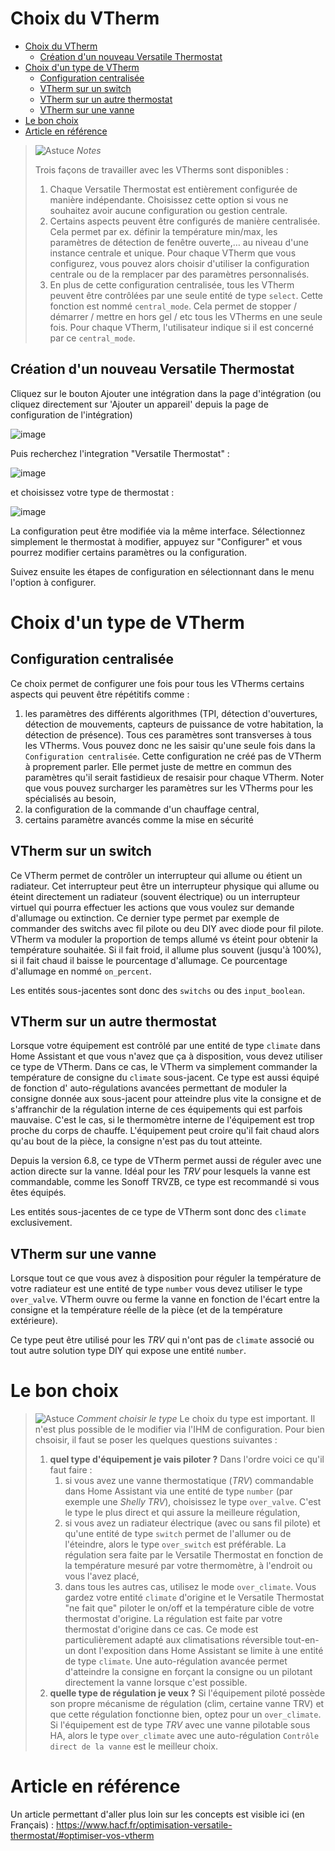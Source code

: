 # Choix du VTherm

- [Choix du VTherm](#choix-du-vtherm)
  - [Création d'un nouveau Versatile Thermostat](#création-dun-nouveau-versatile-thermostat)
- [Choix d'un type de VTherm](#choix-dun-type-de-vtherm)
  - [Configuration centralisée](#configuration-centralisée)
  - [VTherm sur un switch](#vtherm-sur-un-switch)
  - [VTherm sur un autre thermostat](#vtherm-sur-un-autre-thermostat)
  - [VTherm sur une vanne](#vtherm-sur-une-vanne)
- [Le bon choix](#le-bon-choix)
- [Article en référence](#article-en-référence)


> ![Astuce](images/tips.png) _*Notes*_
>
> Trois façons de travailler avec les VTherms sont disponibles :
> 1. Chaque Versatile Thermostat est entièrement configurée de manière indépendante. Choisissez cette option si vous ne souhaitez avoir aucune configuration ou gestion centrale.
> 2. Certains aspects peuvent être configurés de manière centralisée. Cela permet par ex. définir la température min/max, les paramètres de détection de fenêtre ouverte,… au niveau d'une instance centrale et unique. Pour chaque VTherm que vous configurez, vous pouvez alors choisir d'utiliser la configuration centrale ou de la remplacer par des paramètres personnalisés.
> 3. En plus de cette configuration centralisée, tous les VTherm peuvent être contrôlées par une seule entité de type `select`. Cette fonction est nommé `central_mode`. Cela permet de stopper / démarrer / mettre en hors gel / etc tous les VTherms en une seule fois. Pour chaque VTherm, l'utilisateur indique si il est concerné par ce `central_mode`.


## Création d'un nouveau Versatile Thermostat

Cliquez sur le bouton Ajouter une intégration dans la page d'intégration (ou cliquez directement sur 'Ajouter un appareil' depuis la page de configuration de l'intégration)

![image](images/add-an-integration.png)

Puis recherchez l'integration "Versatile Thermostat" :

![image](images/choose-integration.png)

et choisissez votre type de thermostat :

![image](images/config-main0.png)

La configuration peut être modifiée via la même interface. Sélectionnez simplement le thermostat à modifier, appuyez sur "Configurer" et vous pourrez modifier certains paramètres ou la configuration.

Suivez ensuite les étapes de configuration en sélectionnant dans le menu l'option à configurer.

# Choix d'un type de VTherm

## Configuration centralisée
Ce choix permet de configurer une fois pour tous les VTherms certains aspects qui peuvent être répétitifs comme :
1. les paramètres des différents algorithmes (TPI, détection d'ouvertures, détection de mouvements, capteurs de puissance de votre habitation, la détection de présence). Tous ces paramètres sont transverses à tous les VTherms. Vous pouvez donc ne les saisir qu'une seule fois dans la `Configuration centralisée`. Cette configuration ne créé pas de VTherm à proprement parler. Elle permet juste de mettre en commun des paramètres qu'il serait fastidieux de resaisir pour chaque VTherm. Noter que vous pouvez surcharger les paramètres sur les VTherms pour les spécialisés au besoin,
2. la configuration de la commande d'un chauffage central,
3. certains paramètre avancés comme la mise en sécurité

## VTherm sur un switch
Ce VTherm permet de contrôler un interrupteur qui allume ou étient un radiateur. Cet interrupteur peut être un interrupteur physique qui allume ou éteint directement un radiateur (souvent électrique) ou un interrupteur virtuel qui pourra effectuer les actions que vous voulez sur demande d'allumage ou extinction. Ce dernier type permet par exemple de commander des switchs avec fil pilote ou deu DIY avec diode pour fil pilote. VTherm va moduler la proportion de temps allumé vs éteint pour obtenir la température souhaitée. Si il fait froid, il allume plus souvent (jusqu'à 100%), si il fait chaud il baisse le pourcentage d'allumage. Ce pourcentage d'allumage en nommé `on_percent`.

Les entités sous-jacentes sont donc des `switchs` ou des `input_boolean`.

## VTherm sur un autre thermostat
Lorsque votre équipement est contrôlé par une entité de type `climate` dans Home Assistant et que vous n'avez que ça à disposition, vous devez utiliser ce type de VTherm. Dans ce cas, le VTherm va simplement commander la température de consigne du `climate` sous-jacent.
Ce type est aussi équipé de fonction d' auto-régulations avancées permettant de moduler la consigne donnée aux sous-jacent pour atteindre plus vite la consigne et de s'affranchir de la régulation interne de ces équipements qui est parfois mauvaise. C'est le cas, si le thermomètre interne de l'équipement est trop proche du corps de chauffe. L'équipement peut croire qu'il fait chaud alors qu'au bout de la pièce, la consigne n'est pas du tout atteinte.

Depuis la version 6.8, ce type de VTherm permet aussi de réguler avec une action directe sur la vanne. Idéal pour les _TRV_ pour lesquels la vanne est commandable, comme les Sonoff TRVZB, ce type est recommandé si vous êtes équipés.

Les entités sous-jacentes de ce type de VTherm sont donc des `climate` exclusivement.

## VTherm sur une vanne
Lorsque tout ce que vous avez à disposition pour réguler la température de votre radiateur est une entité de type `number` vous devez utiliser le type `over_valve`. VTherm ouvre ou ferme la vanne en fonction de l'écart entre la consigne et la température réelle de la pièce (et de la température extérieure).

Ce type peut être utilisé pour les _TRV_ qui n'ont pas de `climate` associé ou tout autre solution type DIY qui expose une entité `number`.

# Le bon choix
> ![Astuce](images/tips.png) _*Comment choisir le type*_
> Le choix du type est important. Il n'est plus possible de le modifier via l'IHM de configuration. Pour bien chsoisir, il faut se poser les quelques questions suivantes :
> 1. **quel type d'équipement je vais piloter ?** Dans l'ordre voici ce qu'il faut faire :
>    1. si vous avez une vanne thermostatique (_TRV_) commandable dans Home Assistant via une entité de type ```number``` (par exemple une _Shelly TRV_), choisissez le type `over_valve`. C'est le type le plus direct et qui assure la meilleure régulation,
>    2. si vous avez un radiateur électrique (avec ou sans fil pilote) et qu'une entité de type ```switch``` permet de l'allumer ou de l'éteindre, alors le type ```over_switch``` est préférable. La régulation sera faite par le Versatile Thermostat en fonction de la température mesuré par votre thermomètre, à l'endroit ou vous l'avez placé,
>    3. dans tous les autres cas, utilisez le mode ```over_climate```. Vous gardez votre entité ```climate``` d'origine et le Versatile Thermostat "ne fait que" piloter le on/off et la température cible de votre thermostat d'origine. La régulation est faite par votre thermostat d'origine dans ce cas. Ce mode est particulièrement adapté aux climatisations réversible tout-en-un dont l'exposition dans Home Assistant se limite à une entité de type ```climate```. Une auto-régulation avancée permet d'atteindre la consigne en forçant la consigne ou un pilotant directement la vanne lorsque c'est possible.
> 2. **quelle type de régulation je veux ?** Si l'équipement piloté possède son propre mécanisme de régulation (clim, certaine vanne TRV) et que cette régulation fonctionne bien, optez pour un ```over_climate```. Si l'équipement est de type _TRV_ avec une vanne pilotable sous HA, alors le type `over_climate` avec une auto-régulation `Contrôle direct de la vanne` est le meilleur choix.

# Article en référence
Un article permettant d'aller plus loin sur les concepts est visible ici (en Français) : https://www.hacf.fr/optimisation-versatile-thermostat/#optimiser-vos-vtherm
